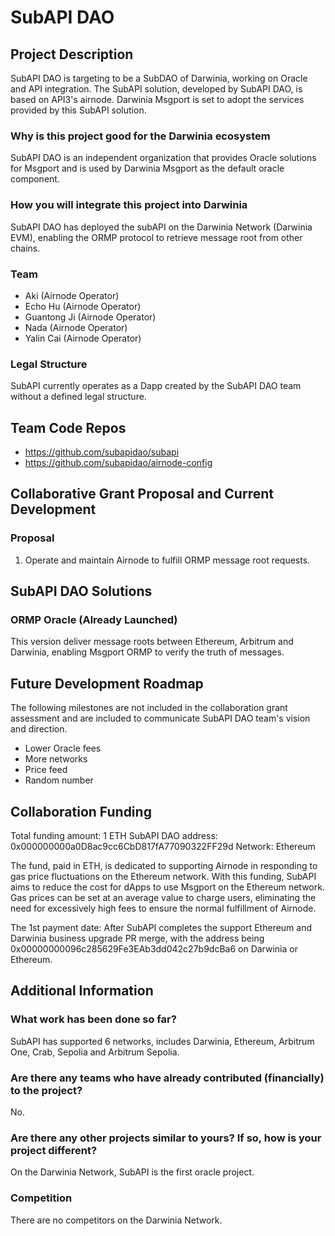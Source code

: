 # SubAPI DAO

## **Project Description**

SubAPI DAO is targeting to be a SubDAO of Darwinia, working on Oracle and API integration. The SubAPI solution, developed by SubAPI DAO, is based on API3's airnode. Darwinia Msgport is set to adopt the services provided by this SubAPI solution.

### **Why is this project good for the Darwinia ecosystem**

SubAPI DAO is an independent organization that provides Oracle solutions for Msgport and is used by Darwinia Msgport as the default oracle component.

### **How you will integrate this project into Darwinia**

SubAPI DAO has deployed the subAPI on the Darwinia Network (Darwinia EVM), enabling the ORMP protocol to retrieve message root from other chains.

### **Team**

- Aki (Airnode Operator)
- Echo Hu (Airnode Operator)
- Guantong Ji (Airnode Operator)
- Nada (Airnode Operator)
- Yalin Cai (Airnode Operator)

### **Legal Structure**

SubAPI currently operates as a Dapp created by the SubAPI DAO team without a defined legal structure.

## **Team Code Repos**

- <https://github.com/subapidao/subapi>
- <https://github.com/subapidao/airnode-config>

## **Collaborative Grant Proposal and Current Development**

### **Proposal**

1. Operate and maintain Airnode to fulfill ORMP message root requests.

## **SubAPI DAO Solutions**

### **ORMP Oracle (Already Launched)**

This version deliver message roots between Ethereum, Arbitrum and Darwinia, enabling Msgport ORMP to verify the truth of messages.

## **Future Development Roadmap**

The following milestones are not included in the collaboration grant assessment and are included to communicate SubAPI DAO team's vision and direction.

- Lower Oracle fees
- More networks
- Price feed
- Random number

## **Collaboration Funding**

Total funding amount: 1 ETH
SubAPI DAO address: 0x000000000a0D8ac9cc6CbD817fA77090322FF29d
Network: Ethereum

The fund, paid in ETH, is dedicated to supporting Airnode in responding to gas price fluctuations on the Ethereum network. With this funding, SubAPI aims to reduce the cost for dApps to use Msgport on the Ethereum network. Gas prices can be set at an average value to charge users, eliminating the need for excessively high fees to ensure the normal fulfillment of Airnode.

The 1st payment date: After SubAPI completes the support Ethereum and Darwinia business upgrade PR merge, with the address being 0x00000000096c285629Fe3EAb3dd042c27b9dcBa6 on Darwinia or Ethereum.

## **Additional Information**

### **What work has been done so far?**

SubAPI has supported 6 networks, includes Darwinia, Ethereum, Arbitrum One, Crab, Sepolia and Arbitrum Sepolia.

### **Are there any teams who have already contributed (financially) to the project?**

No.

### **Are there any other projects similar to yours? If so, how is your project different?**

On the Darwinia Network, SubAPI is the first oracle project.

### **Competition**

There are no competitors on the Darwinia Network.
